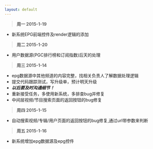 ```yaml
---
layout: default
---
```


>**周一 2015-1-19**

- 新系统EPG前端控件及render逻辑的添加


>**周二 2015-1-20**

- 用户数据源(PGC排行榜和订阅指数)后天的处理




>**周三 2015-1-14**

- epg数据源中其他频道的内容完整，找相关负责人了解数据处理逻辑
- 提交代码跟踪测试，写升级单，预计明天升级
- ***以后要及时沟通细节！***
- 重新接受任务，多使用新系统，多排查bug并修复
- 中间层视频/节目搜索页面的返回按钮的bug修复



>**周四 2015-1-15**

- 自动搜索视频/专辑/用户页面的返回按钮的bug修复,通过url带参数来判断


>**周五 2015-1-16**

- 新系统增加epg数据源及epg控件


